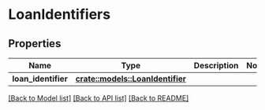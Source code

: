# LoanIdentifiers

## Properties

Name | Type | Description | Notes
------------ | ------------- | ------------- | -------------
**loan_identifier** | [**crate::models::LoanIdentifier**](LoanIdentifier.md) |  | 

[[Back to Model list]](../README.md#documentation-for-models) [[Back to API list]](../README.md#documentation-for-api-endpoints) [[Back to README]](../README.md)



